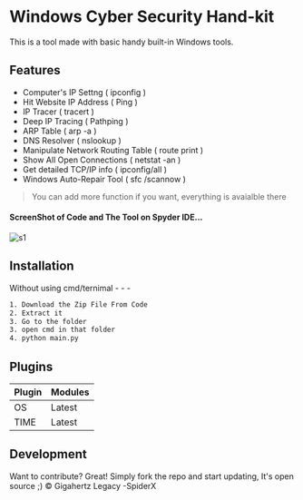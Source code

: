 # Windows Cyber Security Hand-kit
 This is a tool made with basic handy built-in Windows tools. 

## Features

- Computer's IP Settng ( ipconfig )
- Hit Website IP Address ( Ping )
- IP Tracer ( tracert )
- Deep IP Tracing ( Pathping )
- ARP Table ( arp -a )
- DNS Resolver ( nslookup )
- Manipulate Network Routing Table ( route print )
- Show All Open Connections ( netstat -an )
- Get detailed TCP/IP info ( ipconfig/all ) 
- Windows Auto-Repair Tool ( sfc /scannow )


> You can add more function if you want, everything is avaialble there
#### ScreenShot of Code and The Tool on Spyder IDE...
![s1](https://github.com/GigaHertzLegacy-SpiderX/Windows_Cyber_Commands/blob/main/s1.png?raw=true)


## Installation

Without using cmd/ternimal - - -

```sh
1. Download the Zip File From Code
2. Extract it
3. Go to the folder
3. open cmd in that folder
4. python main.py 
```

## Plugins


| Plugin | Modules |
| ------ | ------ |
| OS |  Latest |
| TIME | Latest |

## Development

Want to contribute? Great!
Simply fork the repo and start updating, It's open source ;)
© Gigahertz Legacy -SpiderX
